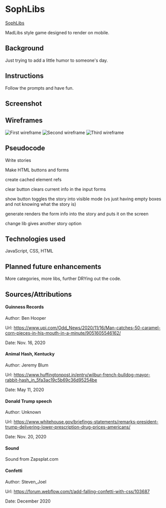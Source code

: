# SophLibs

[SophLibs](https://happy-goldfish.surge.sh)

MadLibs style game designed to render on mobile.

## Background

Just trying to add a little humor to someone's day.

## Instructions

Follow the prompts and have fun.

## Screenshot

<!-- enter screenshots here -->


## Wireframes

![First wireframe](https://imgur.com/YYxd04y.png)
![Second wireframe](https://imgur.com/OnNQ4RL.png)
![Third wireframe](https://imgur.com/MwIFAFn.png)

## Pseudocode

Write stories

Make HTML buttons and forms

create cached element refs

clear button clears current info in the input forms

show button toggles the story into visible mode (vs just having empty boxes and not knowing what the story is)

generate renders the form info into the story and puts it on the screen 

change lib gives another story option

## Technologies used 

JavaScript, CSS, HTML


## Planned future enhancements

More categories, more libs, further DRYing out the code. 


## Sources/Attributions

#### Guinness Records
Author: Ben Hooper

Url: https://www.upi.com/Odd_News/2020/11/16/Man-catches-50-caramel-corn-pieces-in-his-mouth-in-a-minute/9051605546162/

Date: Nov. 16, 2020

#### Animal Hash, Kentucky
Author: Jeremy Blum

Url: https://www.huffingtonpost.in/entry/wilbur-french-bulldog-mayor-rabbit-hash_in_5fa3ac19c5b69c36d95254be

Date: May 11, 2020

#### Donald Trump speech
Author: Unknown

Url: https://www.whitehouse.gov/briefings-statements/remarks-president-trump-delivering-lower-prescription-drug-prices-americans/

Date: Nov. 20, 2020

#### Sound
Sound from Zapsplat.com

#### Confetti
Author: Steven_Joel

Url: https://forum.webflow.com/t/add-falling-confetti-with-css/103687

Date: December 2020